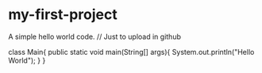 # my-first-project
A simple hello world code. // Just to upload in github

class Main{
 public static void main(String[] args){
  System.out.println("Hello World");
}
}
